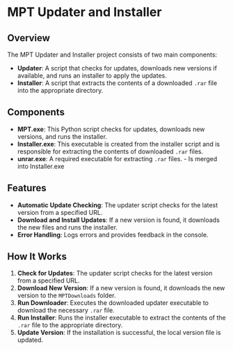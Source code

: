 # MPT Updater and Installer

## Overview
The MPT Updater and Installer project consists of two main components:

- **Updater**: A script that checks for updates, downloads new versions if available, and runs an installer to apply the updates.
- **Installer**: A script that extracts the contents of a downloaded `.rar` file into the appropriate directory.

## Components

- **MPT.exe**: This Python script checks for updates, downloads new versions, and runs the installer.
- **Installer.exe**: This executable is created from the installer script and is responsible for extracting the contents of downloaded `.rar` files.
- **unrar.exe**: A required executable for extracting `.rar` files. - Is merged into Installer.exe

## Features

- **Automatic Update Checking**: The updater script checks for the latest version from a specified URL.
- **Download and Install Updates**: If a new version is found, it downloads the new files and runs the installer.
- **Error Handling**: Logs errors and provides feedback in the console.

## How It Works

1. **Check for Updates**: The updater script checks for the latest version from a specified URL.
2. **Download New Version**: If a new version is found, it downloads the new version to the `MPTDownloads` folder.
3. **Run Downloader**: Executes the downloaded updater executable to download the necessary `.rar` file.
4. **Run Installer**: Runs the installer executable to extract the contents of the `.rar` file to the appropriate directory.
5. **Update Version**: If the installation is successful, the local version file is updated.
